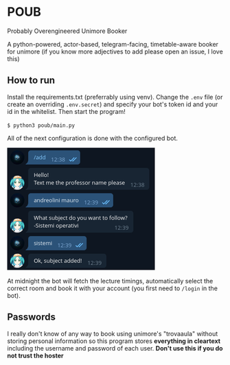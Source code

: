 # POUB
Probably Overengineered Unimore Booker

A python-powered, actor-based, telegram-facing,
timetable-aware booker for unimore (if you know 
more adjectives to add please open an issue, I 
love this)

## How to run
Install the requirements.txt (preferrably using venv).
Change the `.env` file (or create an overriding
`.env.secret`) and specify your bot's token id and
your id in the whitelist. Then start the program!

`$ python3 poub/main.py`

All of the next configuration is done with the
configured bot.

![telegram bot usage example](docs/images/readme01.png)

At midnight the bot will fetch the lecture timings,
automatically select the correct room and book it
with your account (you first need to `/login` in the bot).

## Passwords
I really don't know of any way to book using unimore's
"trovaaula" without storing personal information so
this program stores **everything in cleartext** including
the username and password of each user.
**Don't use this if you do not trust the hoster**